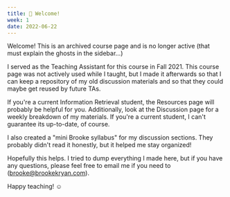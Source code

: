 ```yaml
---
title: 👻 Welcome!
week: 1
date: 2022-06-22
---
```

Welcome! This is an archived course page and is no longer active (that must explain the ghosts in the sidebar...)

I served as the Teaching Assistant for this course in Fall 2021. This course page was not actively used while I taught, but I made it afterwards so that I can keep a repository of my old discussion materials and so that they could maybe get reused by future TAs. 

If you're a current Information Retrieval student, the Resources page will probably be helpful for you. Additionally, look at the Discussion page for a weekly breakdown of my materials. If you're a current student, I can't guarantee its up-to-date, of course. 

I also created a "mini Brooke syllabus" for my discussion sections. They probably didn't read it honestly, but it helped me stay organized! 

Hopefully this helps. I tried to dump everything I made here, but if you have any questions, please feel free to email me if you need to (brooke@brookekryan.com). 

Happy teaching! ☺️
